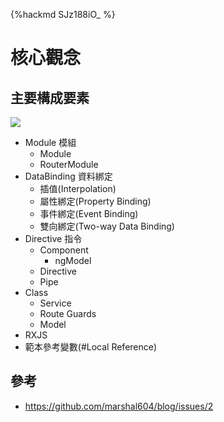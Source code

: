 {%hackmd SJz188iO_ %}
# 核心觀念
## 主要構成要素
![](https://i.imgur.com/b84ANvt.png)
* Module 模組
    * Module
    * RouterModule
* DataBinding 資料綁定
    * 插值(Interpolation)
    * 屬性綁定(Property Binding)
    * 事件綁定(Event Binding)
    * 雙向綁定(Two-way Data Binding)
* Directive 指令
    * Component
        * ngModel
    * Directive
    * Pipe
* Class
    * Service
    * Route Guards
    * Model
* RXJS
* 範本參考變數(#Local Reference)

## 參考
* https://github.com/marshal604/blog/issues/2